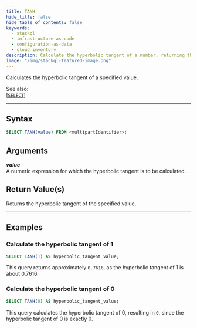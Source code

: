 ```yaml
---
title: TANH
hide_title: false
hide_table_of_contents: false
keywords:
  - stackql
  - infrastructure-as-code
  - configuration-as-data
  - cloud inventory
description: Calculate the hyperbolic tangent of a number, returning the result using SQL in StackQL.
image: "/img/stackql-featured-image.png"
---
```

Calculates the hyperbolic tangent of a specified value.

See also:  
[[`SELECT`]](/docs/language-spec/select)

* * * 

## Syntax

```sql
SELECT TANH(value) FROM <multipartIdentifier>;
```

## Arguments

__*value*__  
A numeric expression for which the hyperbolic tangent is to be calculated.

## Return Value(s)
Returns the hyperbolic tangent of the specified value.

* * *

## Examples

### Calculate the hyperbolic tangent of 1

```sql
SELECT TANH(1) AS hyperbolic_tangent_value;
```

This query returns approximately `0.7616`, as the hyperbolic tangent of 1 is about 0.7616.

### Calculate the hyperbolic tangent of 0

```sql
SELECT TANH(0) AS hyperbolic_tangent_value;
```

This query calculates the hyperbolic tangent of 0, resulting in `0`, since the hyperbolic tangent of 0 is exactly 0.
